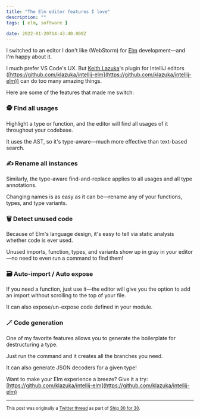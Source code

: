 ```yaml
---
title: "The Elm editor features I love"
description: ""
tags: [ elm, software ]

date: 2022-01-20T14:43:40.000Z
---
```


I switched to an editor I don't like (WebStorm) for [Elm](https://twitter.com/elmlang) development—and I'm happy about it.

I much prefer VS Code's UX. But [Keith Lazuka](https://twitter.com/klazuka)'s plugin for IntelliJ editors ([https://github.com/klazuka/intellij-elm](https://github.com/klazuka/intellij-elm)) can do too many amazing things.

Here are some of the features that made me switch:

### 🕵️ Find all usages

Highlight a type or function, and the editor will find all usages of it throughout your codebase.

It uses the AST, so it's type-aware—much more effective than text-based search.

### ✍️ Rename all instances

Similarly, the type-aware find-and-replace applies to all usages and all type annotations.

Changing names is as easy as it can be—rename any of your functions, types, and type variants.

### 🗑 Detect unused code

Because of Elm's language design, it's easy to tell via static analysis whether code is ever used.

Unused imports, function, types, and variants show up in gray in your editor—no need to even run a command to find them!

### 🗃 Auto-import / Auto expose

If you need a function, just use it—the editor will give you the option to add an import without scrolling to the top of your file.

It can also expose/un-expose code defined in your module.

### 🪄 Code generation

One of my favorite features allows you to generate the boilerplate for destructuring a type.

Just run the command and it creates all the branches you need.

It can also generate JSON decoders for a given type!

Want to make your Elm experience a breeze? Give it a try: [https://github.com/klazuka/intellij-elm](https://github.com/klazuka/intellij-elm)

---

<small>This post was originally a [Twitter thread](https://twitter.com/DuncanMalashock/status/1484174797311512576) as part of [Ship 30 for 30](https://www.ship30for30.com/).</small>